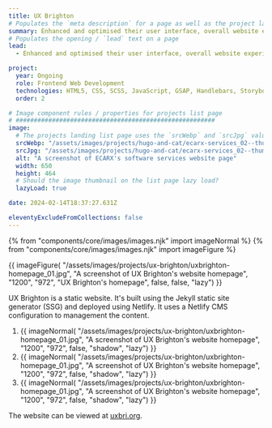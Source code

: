```yaml
---
title: UX Brighton
# Populates the `meta description` for a page as well as the project landing page project-specific summary
summary: Enhanced and optimised their user interface, overall website experience, developer experience, content management workflow, search and SEO.
# Populates the opening / `lead` text on a page
lead:
  - Enhanced and optimised their user interface, overall website experience, developer experience, content management workflow, search and SEO.

project:
  year: Ongoing
  role: Frontend Web Development
  technologies: HTML5, CSS, SCSS, JavaScript, GSAP, Handlebars, Storybook, Webpack, Gulp, Cypress, Umbraco, .NET Razor Views, Azure DevOps, Figma
  order: 2

# Image component rules / properties for projects list page
# #######################################################
image:
  # The projects landing list page uses the `srcWebp` and `srcJpg` values
  srcWebp: "/assets/images/projects/hugo-and-cat/ecarx-services_02--thumbnail.webp"
  srcJpg: "/assets/images/projects/hugo-and-cat/ecarx-services_02--thumbnail.jpg"
  alt: "A screenshot of ECARX's software services website page"
  width: 650
  height: 464
  # Should the image thumbnail on the list page lazy load?
  lazyLoad: true

date: 2024-02-14T18:37:27.631Z

eleventyExcludeFromCollections: false
---
```


{% from "components/core/images/images.njk" import imageNormal %}
{% from "components/core/images/images.njk" import imageFigure %}

{{ imageFigure(
  "/assets/images/projects/ux-brighton/uxbrighton-homepage_01.jpg",
  "A screenshot of UX Brighton's website homepage",
  "1200",
  "972",
  "UX Brighton's homepage",
  false,
  false,
  "lazy")
}}

UX Brighton is a static website. It's built using the Jekyll static site generator (SSG) and deployed using Netlify. It uses a Netlify CMS configuration to management the content.

<ol class="auto-grid | no-list">
  <li>
    {{ imageNormal(
      "/assets/images/projects/ux-brighton/uxbrighton-homepage_01.jpg",
      "A screenshot of UX Brighton's website homepage",
      "1200",
      "972",
      false,
      "shadow",
      "lazy")
    }}
  </li>
  <li>
    {{ imageNormal(
      "/assets/images/projects/ux-brighton/uxbrighton-homepage_01.jpg",
      "A screenshot of UX Brighton's website homepage",
      "1200",
      "972",
      false,
      "shadow",
      "lazy")
    }}
  </li>
  <li>
    {{ imageNormal(
      "/assets/images/projects/ux-brighton/uxbrighton-homepage_01.jpg",
      "A screenshot of UX Brighton's website homepage",
      "1200",
      "972",
      false,
      "shadow",
      "lazy")
    }}
  </li>
</ol>

The website can be viewed at [uxbri.org](https://uxbri.org/).

